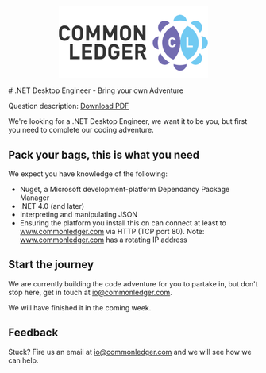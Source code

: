 <p align="center">
<img width="300" src="https://raw.githubusercontent.com/commonledger/jobs/master/assets/img/common-ledger-logo.png" alt="Common Ledger Logo"/>
</p>
# .NET Desktop Engineer - Bring your own Adventure

Question description: [Download PDF](http://www.commonledger.com/assets/pdf/jobs/201503-NET-Desktop-Engineer.pdf)

We're looking for a .NET Desktop Engineer, we want it to be you, but first you need to complete our coding adventure.

## Pack your bags, this is what you need

We expect you have knowledge of the following:

- Nuget, a Microsoft development-platform Dependancy Package Manager
- .NET 4.0 (and later)
- Interpreting and manipulating JSON
- Ensuring the platform you install this on can connect at least to www.commonledger.com via HTTP (TCP port 80). Note: www.commonledger.com has a rotating IP address

## Start the journey

We are currently building the code adventure for you to partake in, but don't stop here, get in touch at io@commonledger.com.

We will have finished it in the coming week.

## Feedback

Stuck? Fire us an email at io@commonledger.com and we will see how we can help.



